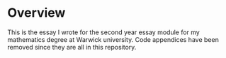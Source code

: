 # Overview
This is the essay I wrote for the second year essay module for my mathematics degree at Warwick university. Code appendices have been removed since they are all in this repository.